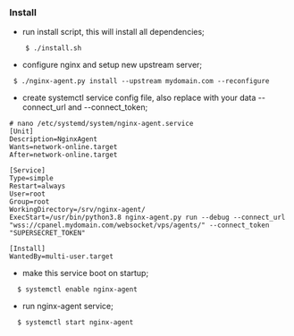 ### Install

- run install script, this will install all dependencies;
```text
    $ ./install.sh
```

- configure nginx and setup new upstream server;
```text
 $ ./nginx-agent.py install --upstream mydomain.com --reconfigure
```

- create systemctl service config file, also replace with your data --connect_url and --connect_token;
```text
# nano /etc/systemd/system/nginx-agent.service
[Unit]
Description=NginxAgent
Wants=network-online.target
After=network-online.target

[Service]
Type=simple
Restart=always
User=root
Group=root
WorkingDirectory=/srv/nginx-agent/
ExecStart=/usr/bin/python3.8 nginx-agent.py run --debug --connect_url "wss://cpanel.mydomain.com/websocket/vps/agents/" --connect_token "SUPERSECRET_TOKEN"

[Install]
WantedBy=multi-user.target
```
- make this service boot on startup;
  
```text
  $ systemctl enable nginx-agent
```

- run nginx-agent service;
  
```text
  $ systemctl start nginx-agent
```


